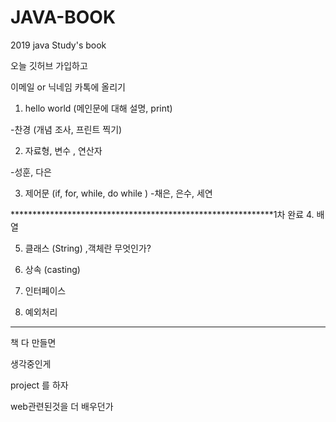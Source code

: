# JAVA-BOOK
2019 java Study's book

오늘 깃허브 가입하고

이메일 or 닉네임 카톡에 올리기



1. hello world (메인문에 대해 설명, print)

-찬경 (개념 조사, 프린트 찍기)

2. 자료형, 변수 , 연산자 

-성훈, 다은

3. 제어문 (if, for, while, do while
)
-채은, 은수, 세연

************************************************************1차 완료
4. 배열

5. 클래스 (String) ,객체란 무엇인가?

6. 상속 (casting)

7. 인터페이스

8. 예외처리  

***********************************************************

책 다 만들면

생각중인게

project 를 하자

web관련된것을 더 배우던가
